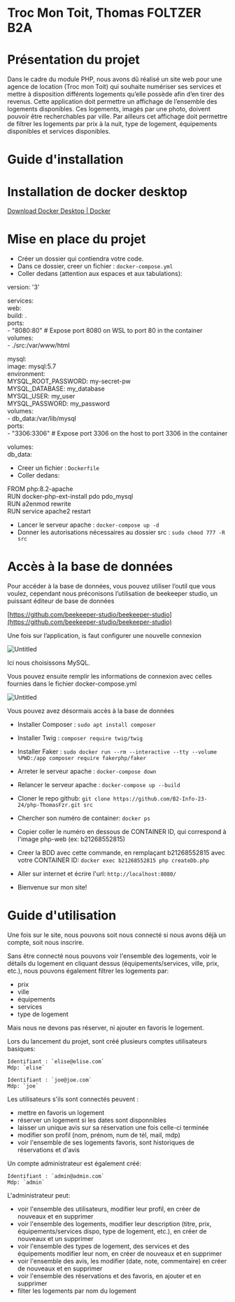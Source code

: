 # Troc Mon Toit, Thomas FOLTZER B2A #

# Présentation du projet

Dans le cadre du module PHP, nous avons dû réalisé un site web pour
une agence de location (Troc mon Toit) qui souhaite numériser ses services
et mettre à disposition différents logements qu’elle possède afin d’en tirer des revenus.
Cette application doit permettre un affichage de l’ensemble des logements disponibles. Ces
logements, imagés par une photo, doivent pouvoir être recherchables par ville.
Par ailleurs cet affichage doit permettre de filtrer les logements par prix à la nuit, 
type de logement, équipements disponibles et services disponibles.

# Guide d'installation


# Installation de docker desktop

[Download Docker Desktop | Docker](https://www.docker.com/products/docker-desktop/)

# Mise en place du projet

- Créer un dossier qui contiendra votre code.
- Dans ce dossier, creer un fichier : `docker-compose.yml`
- Coller dedans (attention aux espaces et aux tabulations):



version: '3'  
  
services:  
  web:  
    build: .  
    ports:  
      - "8080:80" # Expose port 8080 on WSL to port 80 in the container  
    volumes:  
      - ./src:/var/www/html  
  
  mysql:  
    image: mysql:5.7  
    environment:  
      MYSQL_ROOT_PASSWORD: my-secret-pw  
      MYSQL_DATABASE: my_database  
      MYSQL_USER: my_user  
      MYSQL_PASSWORD: my_password  
    volumes:  
      - db_data:/var/lib/mysql  
    ports:  
      - "3306:3306" # Expose port 3306 on the host to port 3306 in the container  
  
volumes:  
  db_data:  
  
  
  

- Creer un fichier : `Dockerfile`  
- Coller dedans:  


  
  
FROM php:8.2-apache  
RUN docker-php-ext-install pdo pdo_mysql  
RUN a2enmod rewrite  
RUN service apache2 restart  



  
- Lancer le serveur apache : `docker-compose up -d`  
- Donner les autorisations nécessaires au dossier src : `sudo chmod 777 -R src`  
  

# Accès à la base de données

Pour accéder à la base de données, vous pouvez utiliser l’outil que vous voulez, cependant nous préconisons l’utilisation de beekeeper studio, un puissant éditeur de base de données 

[https://github.com/beekeeper-studio/beekeeper-studio](https://github.com/beekeeper-studio/beekeeper-studio)

Une fois sur l’application, is faut configurer une nouvelle connexion 

![Untitled](https://i.imgur.com/RZ693Z2.png)

Ici nous choisissons MySQL. 

Vous pouvez ensuite remplir les informations de connexion avec celles fournies dans le fichier docker-compose.yml

![Untitled](https://i.imgur.com/uxmEInv.png)

Vous pouvez avez désormais accès à la base de données 


- Installer Composer : `sudo apt install composer`
- Installer Twig : `composer require twig/twig`
- Installer Faker : `sudo docker run --rm --interactive --tty --volume %PWD:/app composer require fakerphp/faker`

- Arreter le serveur apache : `docker-compose down`
- Relancer le serveur apache : `docker-compose up --build`

- Cloner le repo github: `git clone https://github.com/B2-Info-23-24/php-ThomasFzr.git src`

- Chercher son numéro de container: `docker ps`
- Copier coller le numéro en dessous de CONTAINER ID, qui correspond à l'image php-web (ex: b21268552815)

- Creer la BDD avec cette commande, en remplaçant b21268552815 
  avec votre CONTAINER ID: `docker exec b21268552815 php createDb.php`

- Aller sur internet et écrire l'url: `http://localhost:8080/`
- Bienvenue sur mon site!

  
# Guide d'utilisation

Une fois sur le site, nous pouvons soit nous connecté si nous avons déjà 
un compte, soit nous inscrire.

Sans être connecté nous pouvons voir l'ensemble des logements, voir
le détails du logement en cliquant dessus (équipements/services, ville, prix, etc.),
nous pouvons également filtrer les logements par:
- prix
- ville
- équipements
- services
- type de logement

Mais nous ne devons pas réserver, ni ajouter en favoris le logement.

Lors du lancement du projet, sont créé plusieurs comptes utilisateurs basiques:

    Identifiant : `elise@elise.com`
    Mdp: `elise`

    Identifiant : `joe@joe.com`
    Mdp: `joe`

Les utilisateurs s'ils sont connectés peuvent :
- mettre en favoris un logement
- réserver un logement si les dates sont disponnibles
- laisser un unique avis sur sa réservation une fois celle-ci terminée
- modifier son profil (nom, prénom, num de tél, mail, mdp)
- voir l'ensemble de ses logements favoris, sont historiques de 
  réservations et d'avis

Un compte administrateur est également créé:

    Identifiant : `admin@admin.com`
    Mdp: `admin`

L'administrateur peut:
- voir l'ensemble des utilisateurs, modifier leur profil, en créer 
  de nouveaux et en supprimer
- voir l'ensemble des logements, modifier leur description 
  (titre, prix, équipements/services dispo, type de logement, etc.), 
  en créer de nouveaux et un supprimer
- voir l'ensemble des types de logement, des services et des équipements
  modifier leur nom, en créer de nouveaux et en supprimer
- voir l'ensemble des avis, les modifier (date, note, commentaire)
  en créer de nouveaux et en supprimer
- voir l'ensemble des réservations et des favoris, en ajouter et en supprimer
- filter les logements par nom du logement




